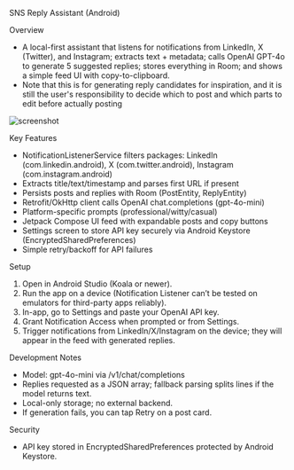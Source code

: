 SNS Reply Assistant (Android)

Overview
- A local-first assistant that listens for notifications from LinkedIn, X (Twitter), and Instagram; extracts text + metadata; calls OpenAI GPT-4o to generate 5 suggested replies; stores everything in Room; and shows a simple feed UI with copy-to-clipboard.
- Note that this is for generating reply candidates for inspiration, and it is still the user's responsibility to decide which to post and which parts to edit before actually posting

![screenshot](doc/screenshot.jpeg)

Key Features
- NotificationListenerService filters packages: LinkedIn (com.linkedin.android), X (com.twitter.android), Instagram (com.instagram.android)
- Extracts title/text/timestamp and parses first URL if present
- Persists posts and replies with Room (PostEntity, ReplyEntity)
- Retrofit/OkHttp client calls OpenAI chat.completions (gpt-4o-mini)
- Platform-specific prompts (professional/witty/casual)
- Jetpack Compose UI feed with expandable posts and copy buttons
- Settings screen to store API key securely via Android Keystore (EncryptedSharedPreferences)
- Simple retry/backoff for API failures

Setup
1) Open in Android Studio (Koala or newer).
2) Run the app on a device (Notification Listener can’t be tested on emulators for third-party apps reliably).
3) In-app, go to Settings and paste your OpenAI API key.
4) Grant Notification Access when prompted or from Settings.
5) Trigger notifications from LinkedIn/X/Instagram on the device; they will appear in the feed with generated replies.

Development Notes
- Model: gpt-4o-mini via /v1/chat/completions
- Replies requested as a JSON array; fallback parsing splits lines if the model returns text.
- Local-only storage; no external backend.
- If generation fails, you can tap Retry on a post card.

Security
- API key stored in EncryptedSharedPreferences protected by Android Keystore.

